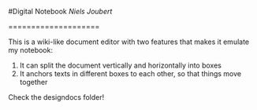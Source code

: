 #Digital Notebook
*Niels Joubert*

====================

This is a wiki-like document editor with two features that makes it emulate my notebook:

1. It can split the document vertically and horizontally into boxes
1. It anchors texts in different boxes to each other, so that things move together

Check the designdocs folder!